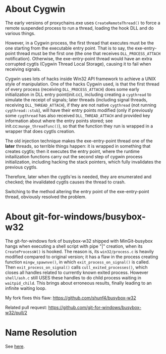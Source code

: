 # About Cygwin

The early versions of proxychains.exe uses `CreateRemoteThread()`
to force a remote suspended process to run a thread, loading the
hook DLL and do various things.

However, in a Cygwin process, the first thread that executes must
be the one starting from the executable entry point. That is to say,
the exe-entry-point thread must be the first one (the one that
receives `DLL_PROCESS_ATTACH` notification). Otherwise, the 
exe-entry-point thread would have an extra corrupted cygtls (Cygwin
Thread Local Storage), causing it to fail when receiving signals.

Cygwin uses lots of hacks inside Win32 API framework to achieve
a UNIX style of manipulation. One of the hacks Cygwin
used, is that the first thread of every process (receiving
`DLL_PROCESS_ATTACH`) does some early initialization in DLL
entry point(init.cc), including creating a `cygthread` to simulate
the receipt of signals; later threads (including signal threads,
receiving `DLL_THREAD_ATTACH`), if they are not native `cygthread`
(not running `cygthread::stub`), will have their entry points
modified (only if previously some `cygthread` has also received
`DLL_THREAD_ATTACH` and provided key information about where
the entry points stored; see init.cc:`munge_threadfunc()`),
so that the function they run is wrapped in a wrapper
that does cygtls creation.

The old injection technique makes the exe-entry-point thread
one of the **later** threads, so terrible things happen: it is
wrapped in something that creates cygtls; then it executes
the entry point, where the runtime initailization functions
carry out the second step of cygwin process initialization,
including hacking the stack pointers, which fully invalidates
the previous cygtls.

Therefore, later when the cygtls'es is needed, they are
enumerated and checked; the invalidated cygtls causes the
thread to crash.

Switching to the method altering the entry point of the
exe-entry-point thread, obviously resolved the problem.

# About git-for-windows/busybox-w32

The git-for-windows fork of busybox-w32 shipped with MinGit-busybox
hangs when executing a shell script with pipe "|" creation, when
its `CreateProcessW()` is hooked. The reason is, its `win32/process.c`
is heavily modified compared to original version; it has a flaw in the
process creating function `mingw_spawnve()`, in which
`exit_process_on_signal()` is called. Then `exit_process_on_signal()`
calls `cull_exited_processes()`, which closes all handles related to
currently known exited process. However `shell/ash.c` still USES these
handles to do child process waiting in `waitpid_child`. This brings
about erroneous results, finally leading to an infinite waiting loop.

My fork fixes this flaw:
https://github.com/shunf4/busybox-w32

Related pull request:
https://github.com/git-for-windows/busybox-w32/pull/2

# Name Resolution

See [here](name_resolution.md).
